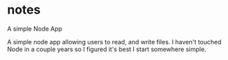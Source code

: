 # notes
A simple Node App

A simple node app allowing users to read, and write files. I haven't touched Node in a couple years so I figured it's best I start somewhere simple.
